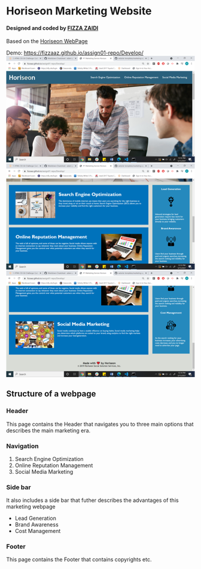 <h1> Horiseon Marketing Website </h1>
<h4>Designed and coded by <a href="https://github.com/fizzaaz">FIZZA ZAIDI</a></h4>
Based on the <a href="https://github.com/fizzaaz/assign01-repo">Horiseon WebPage</a>

Demo: https://fizzaaz.github.io/assign01-repo/Develop/
<br>
<img src="https://github.com/fizzaaz/assign01-repo/blob/c895744762565127319ce05a0bc2c2b0329aed6a/Develop/assets/images/page1.png"/>
<br>
<img src="https://github.com/fizzaaz/assign01-repo/blob/af4f797657ec7acad5b0527c711cccac917f9e62/Develop/assets/images/page2.png"/>
<br>
<img src="https://github.com/fizzaaz/assign01-repo/blob/af4f797657ec7acad5b0527c711cccac917f9e62/Develop/assets/images/page3.png"/>
<br>
<h2>Structure of a webpage</h2>
<h3>Header</h3>
<p> This page contains the Header that navigates you to three main options that describes the main marketing era.</p>
<h3>Navigation</h3>
<ol>
  <li>Search Engine Optimization </li>
  <li>Online Reputation Management</li>
  <li>Social Media Marketing</li>
  </ol>
  <h3>Side bar</h3>
  <p> It also includes a side bar that futher describes the advantages of this marketing webpage </p>
  <ul>
    <li>Lead Generation </li>
  <li>Brand Awareness</li>
  <li>Cost Management</li>
  </ul>
  <h3>Footer</h3>
  <p>This page contains the Footer that contains copyrights etc. </p>
  
